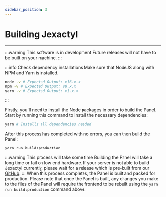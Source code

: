 ```yaml
---
sidebar_position: 3
---
```


# Building Jexactyl
***
:::warning This software is in development
Future releases will not have to be built on your machine.
:::

:::info Check dependency installations
Make sure that NodeJS along with NPM and Yarn is installed.
```bash
node -v # Expected Output: v16.x.x
npm -v # Expected Output: v8.x.x
yarn -v # Expected Output: v1.x.x
```
:::

Firstly, you'll need to install the Node packages in order to build the Panel.
Start by running this command to install the necessary dependencies:
```bash
yarn # Installs all dependencies needed
```
After this process has completed with no errors, you can then build the Panel:
```bash
yarn run build:production
```
:::warning This process will take some time
Building the Panel will take a long time or fail on low end hardware.
If your server is not able to build Jexactyl currently, please wait for a release
which is pre-built from our [GitHub](https://github.com/jexactyl/panel).
:::
When this process completes, the Panel is built and packed for production. Please note
that once the Panel is built, any changes you make to the files of the Panel will require
the frontend to be rebuilt using the `yarn run build:production` command above.